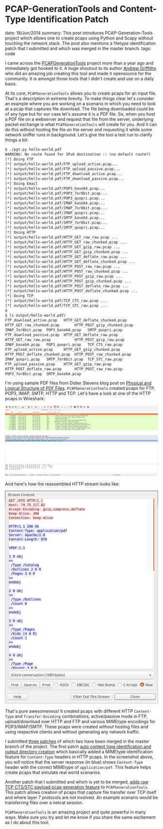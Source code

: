 PCAP-GenerationTools and Content-Type Identification Patch
==========================================================
date: 18/Jun/2014
summary: This post introduces PCAP-Generation-Tools project which allows one to create pcaps using Python and Scapy without touching the network stack. The post also mentions a filetype identification patch that I submitted and which was merged in the master branch.
tags: code

I came across the [PCAPGenerationTools](https://github.com/andrewg-felinemenace/PCAP-Generation-Tools) project more than a year ago and immediately got hooked to it. A huge shoutout to its author [Andrew Griffiths](https://github.com/andrewg-felinemenace) who did an amazing job creating this tool and made it opensource for the community. It is amongst those tools that I didn't create and use on a daily basis.

At its core, `PCAPGenerationTools` allows you to create pcaps for an input file. That's a description in extreme brevity. To make things clear let's consider an example where you are working on a scenario in which you need to look at a pcap that captures file download. The file being downloaded could be of any type but for our case let's assume it is a PDF file. So, when you host a PDF file on a webserver and request that file from the server, underlying packet exchange is what `PCAPGenerationTools` will create for you. And it can do this without hosting the file on the server and requesting it while some network sniffer runs in background. Let's give the tool a test run to clarify things a bit:

```console
$ ./pgt.py hello-world.pdf
WARNING: No route found for IPv6 destination :: (no default route?)
[*] Doing FTP
[*] output/hello-world.pdf/FTP_upload_active.pcap...
[*] output/hello-world.pdf/FTP_upload_passive.pcap...
[*] output/hello-world.pdf/FTP_download_active.pcap...
[*] output/hello-world.pdf/FTP_download_passive.pcap...
[*] Doing Email
[*] output/hello-world.pdf/POP3_base64.pcap...
[*] output/hello-world.pdf/POP3_7or8bit.pcap...
[*] output/hello-world.pdf/POP3_quopri.pcap...
[*] output/hello-world.pdf/IMAP_base64.pcap...
[*] output/hello-world.pdf/IMAP_7or8bit.pcap...
[*] output/hello-world.pdf/IMAP_quopri.pcap...
[*] output/hello-world.pdf/SMTP_base64.pcap...
[*] output/hello-world.pdf/SMTP_7or8bit.pcap...
[*] output/hello-world.pdf/SMTP_quopri.pcap...
[*] Doing HTTP
[*] output/hello-world.pdf/HTTP_GET_raw_raw.pcap ...
[*] output/hello-world.pdf/HTTP_GET_raw_chunked.pcap ...
[*] output/hello-world.pdf/HTTP_GET_gzip_raw.pcap ...
[*] output/hello-world.pdf/HTTP_GET_gzip_chunked.pcap ...
[*] output/hello-world.pdf/HTTP_GET_deflate_raw.pcap ...
[*] output/hello-world.pdf/HTTP_GET_deflate_chunked.pcap ...
[*] output/hello-world.pdf/HTTP_POST_raw_raw.pcap ...
[*] output/hello-world.pdf/HTTP_POST_raw_chunked.pcap ...
[*] output/hello-world.pdf/HTTP_POST_gzip_raw.pcap ...
[*] output/hello-world.pdf/HTTP_POST_gzip_chunked.pcap ...
[*] output/hello-world.pdf/HTTP_POST_deflate_raw.pcap ...
[*] output/hello-world.pdf/HTTP_POST_deflate_chunked.pcap ...
[*] Doing TCP
[*] output/hello-world.pdf/TCP_CTS_raw.pcap ...
[*] output/hello-world.pdf/TCP_STC_raw.pcap ...
$
$ ls output/hello-world.pdf/
FTP_download_active.pcap   HTTP_GET_deflate_chunked.pcap  HTTP_GET_raw_chunked.pcap       HTTP_POST_gzip_chunked.pcap  IMAP_7or8bit.pcap  POP3_base64.pcap   SMTP_quopri.pcap
FTP_download_passive.pcap  HTTP_GET_deflate_raw.pcap      HTTP_GET_raw_raw.pcap           HTTP_POST_gzip_raw.pcap      IMAP_base64.pcap   POP3_quopri.pcap   TCP_CTS_raw.pcap
FTP_upload_active.pcap     HTTP_GET_gzip_chunked.pcap     HTTP_POST_deflate_chunked.pcap  HTTP_POST_raw_chunked.pcap   IMAP_quopri.pcap   SMTP_7or8bit.pcap  TCP_STC_raw.pcap
FTP_upload_passive.pcap    HTTP_GET_gzip_raw.pcap         HTTP_POST_deflate_raw.pcap      HTTP_POST_raw_raw.pcap       POP3_7or8bit.pcap  SMTP_base64.pcap
```

I'm using sample PDF files from Didier Stevens blog post on [Physical and Logical Structure of PDF Files](http://blog.didierstevens.com/2008/04/09/quickpost-about-the-physical-and-logical-structure-of-pdf-files/). `PCAPGenerationTools` created pcaps for FTP, POP3, IMAP, SMTP, HTTP and TCP. Let's have a look at one of the HTTP pcaps in Wireshark:

![pcapgentools-1.png](/static/files/pcapgentools-1.png)

And here's how the reassembled HTTP stream looks like:

![pcapgentools-2.png](/static/files/pcapgentools-2.png)

That's pure awesomeness! It created pcaps with different HTTP `Content-Type` and `Transfer-Encoding` combinations, active/passive mode in FTP, upload/download over HTTP and FTP and various MIMEtype encodings for POP3/IMAP/SMTP. These pcaps were created without hosting files and using respective clients and without generating any network traffic.

I submitted [three patches](https://github.com/andrewg-felinemenace/PCAP-Generation-Tools/pulls?utf8=%E2%9C%93&q=is%3Apr+author%3A7h3rAm+) of which two have been merged in the master branch of the project. The first patch [auto content type identification and output directory creation](https://github.com/andrewg-felinemenace/PCAP-Generation-Tools/pull/1) which basically added a MIMEtype identification feature for `Content-Type` headers in HTTP pcaps. In the screenshot above, you will notice that the server response (in blue) shows `Content-Type` header with the correct MIMEtype of `application/pdf`. This feature helps create pcaps that simulate real world scenarios.

Another patch that I submitted and which is yet to be merged, [adds raw TCP CTS/STC payload pcap generation feature](https://github.com/andrewg-felinemenace/PCAP-Generation-Tools/pull/3) to `PCAPGenerationTools`. This patch allows creation of pcaps that capture file transfer over TCP itself and where layer 7 protocols are not involved. An example scenario would be transferring files over a netcat session.

`PCAPGenerationTools` is an amazing project and quite powerful in many ways. Make sure you try and let me know if you share the same excitement as I do about this tool.
